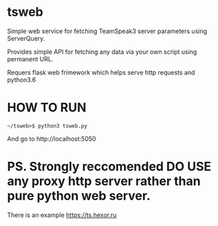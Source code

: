 # tsweb

Simple web service for fetching TeamSpeak3 server parameters using ServerQuery. 

Provides simple API for fetching any data via your own script using permanent URL.

Requers flask web frimework which helps serve http requests and python3.6

# HOW TO RUN
    ~/tsweb>$ python3 tsweb.py
And go to http://localhost:5050

# PS. Strongly reccomended DO USE any proxy http server rather than pure python web server.

There is an example https://ts.hexor.ru
